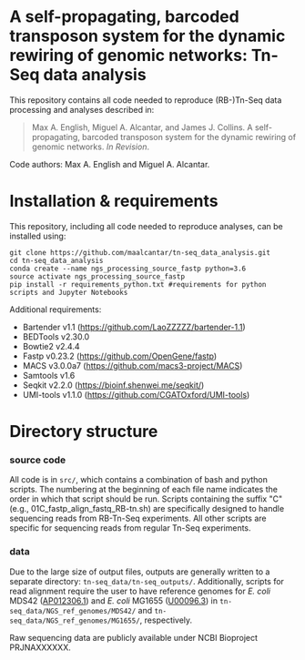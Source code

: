 # A self-propagating, barcoded transposon system for the dynamic rewiring of genomic networks: Tn-Seq data analysis

This repository contains all code needed to reproduce (RB-)Tn-Seq data processing and analyses described in:
>Max A. English, Miguel A. Alcantar, and James J. Collins. A self-propagating, barcoded transposon system for the dynamic rewiring of genomic networks. <i>In Revision</i>.

Code authors: Max A. English and Miguel A. Alcantar.

# Installation & requirements  

This repository, including all code needed to reproduce analyses, can be installed using:

~~~
git clone https://github.com/maalcantar/tn-seq_data_analysis.git
cd tn-seq_data_analysis
conda create --name ngs_processing_source_fastp python=3.6
source activate ngs_processing_source_fastp
pip install -r requirements_python.txt #requirements for python scripts and Jupyter Notebooks
~~~

Additional requirements: 
* Bartender v1.1 (https://github.com/LaoZZZZZ/bartender-1.1)
* BEDTools v2.30.0
* Bowtie2 v2.4.4
* Fastp v0.23.2 (https://github.com/OpenGene/fastp)
* MACS v3.0.0a7 (https://github.com/macs3-project/MACS)
* Samtools v1.6 
* Seqkit v2.2.0 (https://bioinf.shenwei.me/seqkit/)
* UMI-tools v1.1.0 (https://github.com/CGATOxford/UMI-tools)

# Directory structure

### source code

All code is in  <code>src/</code>, which contains a combination of bash and python scripts. The numbering at the beginning of each file name indicates the order in which that script should be run. Scripts containing the suffix "C" (e.g., 01C_fastp_align_fastq_RB-tn.sh) are specifically designed to handle sequencing reads from RB-Tn-Seq experiments. All other scripts are specific for sequencing reads from regular Tn-Seq experiments.

### data

Due to the large size of output files, outputs are generally written to a separate directory: <code>tn-seq_data/tn-seq_outputs/</code>. 
Additionally, scripts for read alignment require the user to have reference genomes for *E. coli* MDS42 ([AP012306.1](https://www.ncbi.nlm.nih.gov/nuccore/AP012306)) and *E. coli* MG1655 ([U00096.3](https://www.ncbi.nlm.nih.gov/nuccore/545778205)) in <code>tn-seq_data/NGS_ref_genomes/MDS42/</code> and <code>tn-seq_data/NGS_ref_genomes/MG1655/</code>, respectively. 

Raw sequencing data are publicly available under NCBI Bioproject PRJNAXXXXXX.
